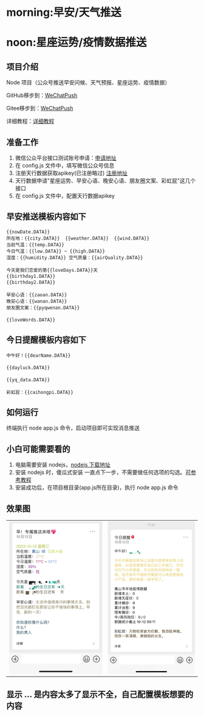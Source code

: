 # morning:早安/天气推送
# noon:星座运势/疫情数据推送

## 项目介绍
Node 项目（公众号推送早安问候、天气预报、星座运势、疫情数据）

GitHub移步到：[WeChatPush](https://github.com/zimo493/WeChatPush)

Gitee移步到：[WeChatPush](https://gitee.com/zimo493/WeChatPush)

详细教程：[详细教程](https://mp.weixin.qq.com/s/5Yv_0rP34y9AfLZf3R7ppg)

## 准备工作
1. 微信公众平台接口测试账号申请：[申请地址](https://mp.weixin.qq.com/debug/cgi-bin/sandbox?t=sandbox/login)
2. 在 config.js 文件中，填写微信公众号信息
3. 注册天行数据获取apikey(已注册略过) [注册地址](https://www.tianapi.com/signup.html)
4. 天行数据申请"星座运势、早安心语、晚安心语、朋友圈文案、彩虹屁"这几个接口
5. 在 config.js 文件中，配置天行数据apikey

## 早安推送模板内容如下
```text
{{nowDate.DATA}}
所在地：{{city.DATA}}  {{weather.DATA}}  {{wind.DATA}}
当前气温：{{temp.DATA}}
今日气温：{{low.DATA}} ~ {{high.DATA}}
湿度：{{humidity.DATA}} 空气质量：{{airQuality.DATA}}

今天是我们恋爱的第{{loveDays.DATA}}天
{{birthday1.DATA}}
{{birthday2.DATA}}

早安心语：{{zaoan.DATA}}
晚安心语：{{wanan.DATA}}
朋友圈文案：{{pyqwenan.DATA}}

{{loveWords.DATA}}
```

## 今日提醒模板内容如下
```text
中午好！{{dearName.DATA}}

{{dayluck.DATA}}

{{yq_data.DATA}}

彩虹屁：{{caihongpi.DATA}}
```  

## 如何运行
终端执行 node app.js 命令，启动项目即可实现消息推送

## 小白可能需要看的
1. 电脑需要安装 nodejs，[nodejs 下载地址](https://nodejs.org/zh-cn/download/)
2. 安装 nodejs 时，傻瓜式安装 一直点下一步，不需要做任何选项的勾选。[可参考教程](https://www.runoob.com/nodejs/nodejs-install-setup.html)
3. 安装成功后，在项目根目录(app.js所在目录)，执行 node app.js 命令


## 效果图
<table>
  <tr>
    <td><img src="./morning/img/morning.jpg"/></td>
    <td><img src="./noon/img/remind.jpg"/></td>
  </tr>
</table>

## 显示 ... 是内容太多了显示不全，自己配置模板想要的内容
